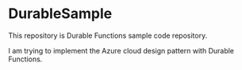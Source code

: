 # DurableSample

This repository is Durable Functions sample code repository.

I am trying to implement the Azure cloud design pattern with Durable Functions.

